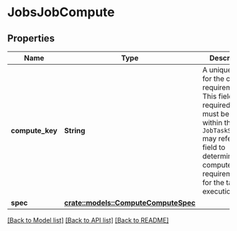 # JobsJobCompute

## Properties

Name | Type | Description | Notes
------------ | ------------- | ------------- | -------------
**compute_key** | **String** | A unique name for the compute requirement. This field is required and must be unique within the job. `JobTaskSettings` may refer to this field to determine the compute requirements for the task execution. | 
**spec** | [**crate::models::ComputeComputeSpec**](ComputeComputeSpec.md) |  | 

[[Back to Model list]](../README.md#documentation-for-models) [[Back to API list]](../README.md#documentation-for-api-endpoints) [[Back to README]](../README.md)


